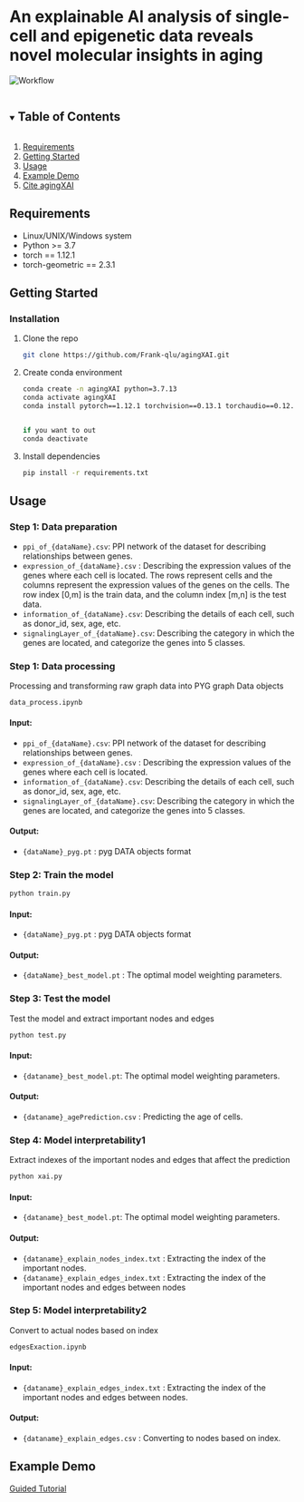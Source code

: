 # An explainable AI analysis of single-cell and epigenetic data reveals novel molecular insights in aging

![Workflow](./fig/workflow.png)

<!-- TABLE OF CONTENTS -->
<details open="open">
  <summary><h2 style="display: inline-block">Table of Contents</h2></summary>
  <ol>
    <li>
      <a href="#Requirements">Requirements</a>
    </li>
    <li>
      <a href="#getting-started">Getting Started</a>
    </li>
    <li><a href="#usage">Usage</a></li>
    <li><a href="#example-demo">Example Demo</a></li>
    <li><a href="#cite-agingxai">Cite agingXAI</a></li>
  </ol>
</details>

<!-- Requirements -->
## Requirements

+ Linux/UNIX/Windows system
+ Python >= 3.7
+ torch == 1.12.1
+ torch-geometric == 2.3.1

<!-- GETTING STARTED -->
## Getting Started



### Installation

1. Clone the repo
   ```sh
   git clone https://github.com/Frank-qlu/agingXAI.git
   ```
2. Create conda environment
   ```sh
   conda create -n agingXAI python=3.7.13
   conda activate agingXAI
   conda install pytorch==1.12.1 torchvision==0.13.1 torchaudio==0.12.1 cudatoolkit=11.3 -c pytorch


   if you want to out
   conda deactivate 
   ```
3. Install dependencies
   ```sh
   pip install -r requirements.txt
   ```

## Usage

### Step 1: Data preparation
+ `ppi_of_{dataName}.csv`: PPI network of the dataset for describing relationships between genes.
+ `expression_of_{dataName}.csv` : Describing the expression values of the genes where each cell is located. The rows represent cells and the columns represent the expression values of the genes on the cells. The row index [0,m] is the train data, and the column index [m,n] is the test data. 
+ `information_of_{dataName}.csv`: Describing the details of each cell, such as donor_id, sex, age, etc. 
+ `signalingLayer_of_{dataName}.csv`: Describing the category in which the genes are located, and categorize the genes into 5 classes.

### Step 1: Data processing
Processing and transforming raw graph data into PYG graph Data objects
```
data_process.ipynb
```

#### Input:

+ `ppi_of_{dataName}.csv`: PPI network of the dataset for describing relationships between genes.
+ `expression_of_{dataName}.csv` : Describing the expression values of the genes where each cell is located.
+ `information_of_{dataName}.csv`: Describing the details of each cell, such as donor_id, sex, age, etc.
+ `signalingLayer_of_{dataName}.csv`: Describing the category in which the genes are located, and categorize the genes into 5 classes.

#### Output:

+ `{dataName}_pyg.pt` : pyg DATA objects format

### Step 2: Train the model

```py
python train.py
```
#### Input:

+ `{dataName}_pyg.pt` : pyg DATA objects format

#### Output:

+ `{dataName}_best_model.pt` : The optimal model weighting parameters.

### Step 3: Test the model 
Test the model and extract important nodes and edges

```py
python test.py
```

#### Input:

+ `{dataname}_best_model.pt`: The optimal model weighting parameters.

#### Output:

+ `{dataname}_agePrediction.csv` : Predicting the age of cells.


### Step 4:  Model interpretability1 
Extract indexes of the important nodes and edges that affect the prediction  

```py
python xai.py
```
#### Input:

+ `{dataname}_best_model.pt`: The optimal model weighting parameters.

#### Output:

+ `{dataname}_explain_nodes_index.txt` : Extracting the index of the important nodes.
+ `{dataname}_explain_edges_index.txt` : Extracting the index of the important nodes and edges between nodes

### Step 5: Model interpretability2

Convert to actual nodes based on index
```py
edgesExaction.ipynb
```

#### Input:

+ `{dataname}_explain_edges_index.txt` : Extracting the index of the important nodes and edges between nodes.

#### Output:

+ `{dataname}_explain_edges.csv` :  Converting to nodes based on index.

<!-- EXAMPLE DEMO -->
## Example Demo

[Guided Tutorial](example/tutorial.ipynb)
